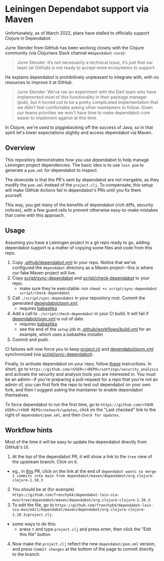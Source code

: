 # Leiningen Dependabot support via Maven

Unfortunately, as of March 2022, plans have stalled to officially support Clojure in Dependabot.

Jurre Stender from GitHub has been working closely with the Clojure community (via Clojurians Slack channel `#dependabot-core`):

> Jurre Stender: It’s not necessarily a technical issue, it’s just that our team (at GitHub) is not ready to accept more ecosystems to support.

He explains dependabot is prohibitively unpleasant to integrate with, with no resources to improve it at GitHub.

> Jurre Stender: We’ve ran an experiment with the Dart team who have implemented most of this functionality in their package manager (pub), but it turned out to be a pretty complicated implementation that we didn’t feel comfortable asking other maintainers to follow. Given our teams priorities we won’t have time to make dependabot-core easier to implement against at this time.

In Clojure, we're used to piggiebacking off the success of Java, so
in that spirit let's lower expectations slightly and access dependabot via Maven.

## Overview

This repository demonstrates how you use dependabot to help
manage Leiningen project dependencies. The basic idea is to use `lein pom`
to generate a `pom.xml` for dependabot to inspect.

The downside is that the PR's sent by dependabot are not mergable, as they
modify the `pom.xml` instead of the `project.clj`.
To compensate, this setup will make GitHub Actions fail in dependabot's PRs until you fix them yourself.

This way, you get many of the benefits of dependabot (rich diffs, security notices), with a few guard rails
to prevent otherwise easy-to-make mistakes that come with this approach.

## Usage

Assuming you have a Leiningen project in a git repo ready to go, adding dependabot support is a matter of
copying some files and code from this repo.

1. Copy [.github/dependabot.yml](.github/dependabot.yml) to your repo. Notice that we've configured the `dependabot` directory as a Maven project--this is where our fake Maven project will live.
2. Copy [script/sync-dependabot](script/sync-dependabot) and [script/check-dependabot](script/check-dependabot) to your repo.
   - make sure they're executable: run `chmod +x script/sync-dependabot script/check-dependabot`
3. Call `./script/sync-dependabot` in your repository root. Commit the generated [dependabot/pom.xml](dependabot/pom.xml).
   - requires [babashka](https://github.com/babashka/babashka)
4. Add a call to `./script/check-dependabot` in your CI build. It will fail if [dependabot/pom.xml](dependabot/pom.xml) is out of date.
   - requires [babashka](https://github.com/babashka/babashka)
   - see the end of the `setup` job in [.github/workflows/build.yml](.github/workflows/build.yml) for an example, which uses a babashka installer
5. Commit and push.

CI failures will now force you to keep [project.clj](project.clj) and [dependabot/pom.xml](dependabot/pom.xml) synchronized (via [script/sync-dependabot](script/sync-dependabot)).

Finally, to activate dependabot on your repo, follow [these](https://docs.github.com/en/code-security/dependabot/dependabot-security-updates/configuring-dependabot-security-updates#enabling-or-disabling-dependabot-security-updates-for-an-individual-repository) instructions. In short, go to `https://github.com/<USER>/<REPO>/settings/security_analysis` and activate
the security and analysis tools you are interested in. You must be an admin--if you're preparing a pull-request for a repo that you're not an admin of, you can first fork the repo to test out dependabot on your own fork, and then I suggest asking the maintainer to enable dependabot themselves.

To force dependabot to run the first time, go to `https://github.com/<YOUR USER>/<YOUR REPO>/network/updates`, click on the "Last checked" link to the right of `dependabot/pom.xml`, and then `Check for Updates`.

## Workflow hints

Most of the time it will be easy to update the dependabot directly from GitHub's UI.

1. At the top of the dependabot PR, it will show a link to the `tree` view of the upstream branch. Click on it.
  - eg., in [this](https://github.com/frenchy64/dependabot-lein-via-mvn/pull/2) PR, click on the link at the end of `dependabot wants to merge 2 commits into main from dependabot/maven/dependabot/org.clojure-clojure-1.10.3`
2. You should be at (for example) `https://github.com/frenchy64/dependabot-lein-via-mvn/tree/dependabot/maven/dependabot/org.clojure-clojure-1.10.3`.
3. To edit the file, go to `https://github.com/frenchy64/dependabot-lein-via-mvn/edit/dependabot/maven/dependabot/org.clojure-clojure-1.10.3/project.clj`.
  - some ways to do this:
    - press `t` and type `project.clj` and press enter, then click the "Edit this file" button
4. Now make the `project.clj` reflect the new `dependabot/pom.xml` version, and press `Commit changes` at the bottom of the page to commit directly to the branch.

